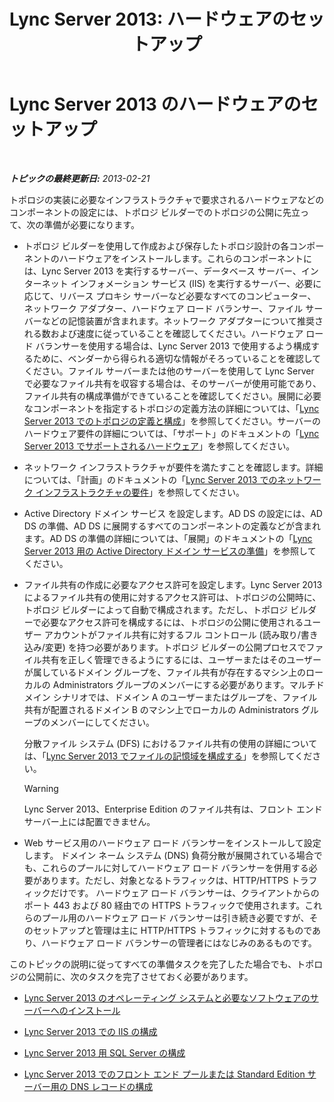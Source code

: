 ﻿---
title: 'Lync Server 2013: ハードウェアのセットアップ'
TOCTitle: ハードウェアのセットアップ
ms:assetid: 37a9f295-cde3-4beb-9a6a-2580082798ab
ms:mtpsurl: https://technet.microsoft.com/ja-jp/library/Gg425852(v=OCS.15)
ms:contentKeyID: 48271772
ms.date: 05/19/2016
mtps_version: v=OCS.15
ms.translationtype: HT
---

# Lync Server 2013 のハードウェアのセットアップ

 

_**トピックの最終更新日:** 2013-02-21_

トポロジの実装に必要なインフラストラクチャで要求されるハードウェアなどのコンポーネントの設定には、トポロジ ビルダーでのトポロジの公開に先立って、次の準備が必要になります。

  - トポロジ ビルダーを使用して作成および保存したトポロジ設計の各コンポーネントのハードウェアをインストールします。これらのコンポーネントには、Lync Server 2013 を実行するサーバー、データベース サーバー、インターネット インフォメーション サービス (IIS) を実行するサーバー、必要に応じて、リバース プロキシ サーバーなど必要なすべてのコンピューター、ネットワーク アダプター、ハードウェア ロード バランサー、ファイル サーバーなどの記憶装置が含まれます。ネットワーク アダプターについて推奨される数および速度に従っていることを確認してください。ハードウェア ロード バランサーを使用する場合は、Lync Server 2013 で使用するよう構成するために、ベンダーから得られる適切な情報がそろっていることを確認してください。ファイル サーバーまたは他のサーバーを使用して Lync Server で必要なファイル共有を収容する場合は、そのサーバーが使用可能であり、ファイル共有の構成準備ができていることを確認してください。展開に必要なコンポーネントを指定するトポロジの定義方法の詳細については、「[Lync Server 2013 でのトポロジの定義と構成](lync-server-2013-defining-and-configuring-the-topology.md)」を参照してください。サーバーのハードウェア要件の詳細については、「サポート」のドキュメントの「[Lync Server 2013 でサポートされるハードウェア](lync-server-2013-supported-hardware.md)」を参照してください。

  - ネットワーク インフラストラクチャが要件を満たすことを確認します。詳細については、「計画」のドキュメントの「[Lync Server 2013 でのネットワーク インフラストラクチャの要件](lync-server-2013-network-infrastructure-requirements.md)」を参照してください。

  - Active Directory ドメイン サービス を設定します。AD DS の設定には、AD DS の準備、AD DS に展開するすべてのコンポーネントの定義などが含まれます。AD DS の準備の詳細については、「展開」のドキュメントの「[Lync Server 2013 用の Active Directory ドメイン サービスの準備](lync-server-2013-preparing-active-directory-domain-services.md)」を参照してください。

  - ファイル共有の作成に必要なアクセス許可を設定します。Lync Server 2013 によるファイル共有の使用に対するアクセス許可は、トポロジの公開時に、トポロジ ビルダーによって自動で構成されます。ただし、トポロジ ビルダーで必要なアクセス許可を構成するには、トポロジの公開に使用されるユーザー アカウントがファイル共有に対するフル コントロール (読み取り/書き込み/変更) を持つ必要があります。トポロジ ビルダーの公開プロセスでファイル共有を正しく管理できるようにするには、ユーザーまたはそのユーザーが属しているドメイン グループを、ファイル共有が存在するマシン上のローカルの Administrators グループのメンバーにする必要があります。マルチドメイン シナリオでは、ドメイン A のユーザーまたはグループを、ファイル共有が配置されるドメイン B のマシン上でローカルの Administrators グループのメンバーにしてください。
    
    分散ファイル システム (DFS) におけるファイル共有の使用の詳細については、「[Lync Server 2013 でファイルの記憶域を構成する](lync-server-2013-configure-dfs-file-storage.md)」を参照してください。
    

    > [!WARNING]
    > Lync Server 2013、Enterprise Edition のファイル共有は、フロント エンド サーバー上には配置できません。



  - Web サービス用のハードウェア ロード バランサーをインストールして設定します。 ドメイン ネーム システム (DNS) 負荷分散が展開されている場合でも、これらのプールに対してハードウェア ロード バランサーを併用する必要があります。ただし、対象となるトラフィックは、HTTP/HTTPS トラフィックだけです。 ハードウェア ロード バランサーは、クライアントからのポート 443 および 80 経由での HTTPS トラフィックで使用されます。これらのプール用のハードウェア ロード バランサーは引き続き必要ですが、そのセットアップと管理は主に HTTP/HTTPS トラフィックに対するものであり、ハードウェア ロード バランサーの管理者にはなじみのあるものです。

このトピックの説明に従ってすべての準備タスクを完了したた場合でも、トポロジの公開前に、次のタスクを完了させておく必要があります。

  - [Lync Server 2013 のオペレーティング システムと必要なソフトウェアのサーバーへのインストール](lync-server-2013-install-operating-systems-and-prerequisite-software-on-servers.md)

  - [Lync Server 2013 での IIS の構成](lync-server-2013-configure-iis.md)

  - [Lync Server 2013 用 SQL Server の構成](lync-server-2013-configure-sql-server-for-lync-server.md)

  - [Lync Server 2013 でのフロント エンド プールまたは Standard Edition サーバー用の DNS レコードの構成](lync-server-2013-configure-dns-records-for-a-front-end-pool-or-standard-edition-server.md)

